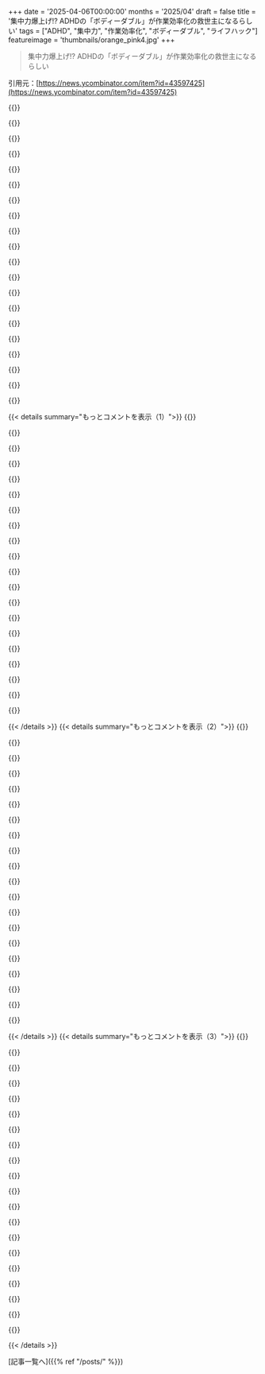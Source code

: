 +++
date = '2025-04-06T00:00:00'
months = '2025/04'
draft = false
title = '集中力爆上げ!? ADHDの「ボディーダブル」が作業効率化の救世主になるらしい'
tags = ["ADHD", "集中力", "作業効率化", "ボディーダブル", "ライフハック"]
featureimage = 'thumbnails/orange_pink4.jpg'
+++

> 集中力爆上げ!? ADHDの「ボディーダブル」が作業効率化の救世主になるらしい

引用元：[https://news.ycombinator.com/item?id=43597425](https://news.ycombinator.com/item?id=43597425)

{{<matomeQuote body="リモートワークってここでダメになるよねー。でも、大企業がRTOをわざと孤立させるようにやってるのがマジで謎。みんなを並べて、ヘッドホンさせて、TeamsとかJiraにつないで一日中隔離とか意味不明。普通の人間みたいに別の階に歩いて行って話すのはムダなのに、通勤に何時間もかけるのはOKとかマジ？最悪じゃん。" userName="Tabular-Iceberg" createdAt="2025-04-06T07:33:34" color="">}}

{{<matomeQuote body="＞みんなを並べて、ヘッドホンさせて、TeamsとかJiraにつないで一日中隔離とか”会社ってマジでそんな感じだよね。従業員の時間はどうでもよくて、会社の時間だけが大事みたいな。何も抵抗しないと、会社は絶対そういう決断するよ。Triangle Shirtwaist Factoryから規制がなくなって、また同じこと繰り返すかもね。" userName="saghm" createdAt="2025-04-06T08:29:33" color="">}}

{{<matomeQuote body="言いたいのは、今すぐソフトウェアエンジニアにそれが起こるってことじゃなくて、会社は従業員の幸福を無視して、利益を最優先にするってこと。通勤時間をムダにするのは、昔に比べたらマシな方だよ。昔と今の違いは、会社が従業員を大切にするようになったんじゃなくて、労働者を守る仕組みができたからだと思う。" userName="saghm" createdAt="2025-04-07T11:59:51" color="#ff5733">}}

{{<matomeQuote body="補足説明ありがとう。<br>例としては、いくら与えても「もっともっと」って要求してくることかな。<br>会社：「リリース、デスマーチの中、時間通りに終わらせてくれてありがとう！みんな最高！」<br>俺ら：「代休ほしい」<br>会社：「え…(気まずい)…フルタイムで合意したよね？週40時間働いて、無駄な仕事してればいいじゃん」<br>マジでこんな感じだった。毎回じゃないけど。その会社は役割についても嘘をついてたから辞めたけどね。<br>過激な発言から始まって、それを信じ込む人が出てきて、会社が自分に義務を負っていると思い込む人が出てくるのが怖い。それってビジネスにも、関わる人みんなにとっても悪いことだよ。" userName="erikerikson" createdAt="2025-04-07T14:15:23" color="#ff5733">}}

{{<matomeQuote body="時給で払われてなくても、時間で評価されてるんだよ。<br>会社全体の時間を節約するために、多くの従業員の時間をムダにするのが会社にとってプラスになるかもしれないけど、人が辞めたり、クビになったりするコストを考慮してないんじゃない？それってめっちゃコストかかるのに、原因が特定しにくいから。" userName="TeMPOraL" createdAt="2025-04-06T16:07:18" color="">}}

{{<matomeQuote body="あの人は比喩表現を使っただけで、一時間ごとに評価されるって意味じゃないよ。<br>普通のサラリーマン（特にIT以外）が、何で評価されるか考えてみて。<br>毎日10時に出社？オフィスにいるのを見られてない？Teams/Slackの返信が遅い？Jira/Githubの統計？これらはサラリーマンの成果を反映してないけど、毎分毎時間、毎日評価されてるんだよ。" userName="tanjtanjtanj" createdAt="2025-04-06T19:58:55" color="#45d325">}}

{{<matomeQuote body="＞Not replying quickly enough in Teams/slack?<br>これってADHDの人にとってはADA違反になるんじゃない？もうどうでもいいけど。" userName="joquarky" createdAt="2025-04-08T18:22:20" color="">}}

{{<matomeQuote body="給料は契約で決まるけど、生産性の評価って時間と関係なくはないよね。会社が時間潰しや悪いやり方で時間を無駄にするのが得だとしても、マネージャーは気づかずにあなたが怠けてるって思うかもよ。" userName="TeMPOraL" createdAt="2025-04-06T22:56:32" color="">}}

{{<matomeQuote body="生産性を下げるようなマネジメントは確かにあったな。一番の問題は、マネジメントのネガティブな感情がもたらす外部不経済だよ。俺らは好きでやってるんだから、ちゃんと仕事をさせてくれよ！" userName="erikerikson" createdAt="2025-04-06T23:00:55" color="">}}

{{<matomeQuote body="うちの会社、コロナが終わったらすぐオフィスに戻りたがったんだよね。オフィスを個室に区切って隔離できるように何百万もつぎ込もうとしたけど、保健所に怒られて結局諦めて、1年待ってからRTOを強制したんだ。<br>でも、ちゃんと行動も伴ってたよ。廊下での立ち話とか、直接話に行くのが推奨されてたし、みんなオフィスにいるのにTeamsで会議するのはタブーみたいになってた。チームビルディングのイベントとかも増えたし。" userName="goda90" createdAt="2025-04-06T13:16:26" color="#785bff">}}

{{<matomeQuote body="オフライン限定の職場、マジで欲しい。技術オタクの賢い人たちが一部屋に集まって、必要な時に話すみたいな。<br>大学院時代はそうだったんだよね。みんな黙々と作業してて、行き詰ったらホワイトボードに行って、時間がある人がいたら自由に議論に参加するっていう。<br>そういう「参加自由」な助け合いは、誰かの作業を中断させて助けを求めるよりも、信頼関係を築きやすくてプレッシャーも少なかった。周りの人が頑張ってるのを見るのもモチベーションになったし。<br>でも、今は全然違うんだよね。どの職場も、あの時の雰囲気は再現できてない。オープンオフィスに大量の「電話」と会議で時間が細切れにされるし。それに、ボスが肩越しに見てたら、地下のオフィスの方がマシだわ。" userName="jvanderbot" createdAt="2025-04-06T13:41:31" color="#38d3d3">}}

{{<matomeQuote body="めっちゃわかる。オフラインの仕事って、生産性高くて楽しいんだよね。まだどこかにあると信じたい。15年前はあったよ。でも、今の業界の状態が当たり前だと思ってる若い世代は、そういう経験をすることなく育ってるんだよね。<br>「オフライン限定」の職場って言い方がいいね。オフラインかオンラインかが、まさに重要な区別だよね。<br>リモートかどうかじゃないんだよ。Slack、Jira、Github、Docs、Sheetsとかのアプリと、知的怠惰を助長する文化が問題なんだ。今の仕事って、価値のあるコミュニケーションを取るよりも、仮想コミュニケーションポイントを稼ぐために、複雑怪奇なデジタルゲームを操作することが多いんだよね。常にオンライン状態だと、監視、不自然なコミュニケーション、縄張り意識、不明確さ、製品の質の低下、非人間化につながる可能性が高い。それはリモートでもオフィスでも起こりうる。問題は、あらゆるコミュニケーションがアプリ化されることなんだ。<br>いつかはデジタルゲームをやめて、自分の頭を使う必要がある。深く考えるコミュニケーションを心がけるべきだ。チケットを整理するだけで、文章を読んだり書いたりしない人が多すぎる。Slackの返信やJiraのチケットで考えるのは、脳が腐ってる証拠だよ。" userName="perrygeo" createdAt="2025-04-06T15:20:55" color="#ff5c5c">}}

{{<matomeQuote body="俺が一番生産的だったのは、2～4人で同じことをやってた時だな。ちょっとした会話は推奨されてたけど、関係ない話は外でしてた。<br>またあんな環境で働きたい。" userName="tass" createdAt="2025-04-06T17:06:36" color="#785bff">}}

{{<matomeQuote body="あれはマジックだよね！そして、いつの間にかなくなってて、あった時にその価値に気づかなかったことに気づくんだ。年を取ったら、同じことを青春時代についても言うんだろうな（まだ若いけど）。" userName="woleium" createdAt="2025-04-06T17:18:14" color="">}}

{{<matomeQuote body="問題は、8人以上の規模になると、うまくいかなくなるってことだよね。部屋にいる人が、外にいる人と連携する必要が出てくるから、それを聞く羽目になって気が散るか、外で会議や電話をするために席を外す必要が出てきて、あの魔法が台無しになる。大企業や中規模企業だと、完全に自律的に動ける小規模チームを作るのがほぼ不可能に近い。<br>AIツールのおかげで、この状況が改善されるかもしれないと、ちょっと期待してる。<br>5～10人くらいの会社でも、もっと幅広いビジネスに対応できるかもしれない。最初から計画しないと、投資家からのプレッシャーとか、現状維持バイアスで、従業員数がすぐに10倍以上になっちゃうんだよね。<br>でも、チーム全員が直接一緒に働ける以上の規模に拡大しようとしない、小規模な会社（またはパートナーシップ、協同組合）で働きたいって気持ちはある。" userName="sanderjd" createdAt="2025-04-07T15:31:49" color="#ff5733">}}

{{<matomeQuote body="何度か経験したことあるよ。大学のCSラボ、AWSでデータベースを作る研究チーム、スタートアップ（初期の頃、5人くらい）。スタートアップが100人規模になったら、あの精神は失われちゃった。それからは、FANGで魂のない日々を送って、今は5年間WFHで、コロナ生活に閉じこもってる感じ。<br>オフライン限定、最大20人くらいの環境で、潰れる心配なく生活できるくらいの給料がもらえるなら戻りたい。" userName="leoqa" createdAt="2025-04-06T14:14:57" color="#785bff">}}

{{<matomeQuote body="自分のスタートアップでオフィスを建てる機会があったとき、いろんな環境を用意したんだ。手前にオープンオフィス、大きな会議室、ソロ集中、会議、一時的なワークグループ用のいくつかの中規模の部屋、奥にカフェ／ミーティングエリア、一番静かな場所に仮眠室（ソファ付き）。すべての会議室には、別のオフィスにある会議室と接続できる大型スクリーンTVがあった。<br>だから、毎日、その日に合った環境を選んで仕事ができたし、気軽に話せる距離にみんながいた。カフェで一緒にランチもできたし。<br>一時的なワークグループオフィスは、すごくいいアイデアだと思ったよ。新しい機能に取り組む数人が、数週間そこに移動して集中して作業して、他の人に迷惑をかけることなく一日中話し合うことができる。" userName="wrs" createdAt="2025-04-06T17:57:02" color="#ff5c5c">}}

{{<matomeQuote body="これって、フツーの頭の良さの人ができる仕事なの？　別に頭良くなくても、みんなで集まって、簡単な問題なら同じように解決できると思うんだけど。" userName="Tabular-Iceberg" createdAt="2025-04-07T11:15:24" color="">}}

{{<matomeQuote body="それってコントロールしてる「感」を保つためで、協力が目的じゃないよね。RTOさせるための言い訳じゃん。<br>1) オフィスで協力<br>2) オフィスで非協力<br>3) リモートで協力<br>4) リモートで非協力<br>ADHDの俺的には4が一番キツかったけど、2も微妙。1と3は同じくらい良いけど、通勤がない分3が良い。<br>3を経験する前はRTOマジで求めてた。<br>協力的な環境って、同じ場所にいるかどうかよりも、文化とか信頼とか共通の目標が大事だと思う。" userName="pydry" createdAt="2025-04-06T08:40:08" color="#ff5c5c">}}

{{<matomeQuote body="3の難点は、実現可能だけど、めっちゃ意識高い状態と強いリーダーシップが必要なこと。" userName="AbstractH24" createdAt="2025-04-06T10:56:29" color="">}}

{{< details summary="もっとコメントを表示（1）">}}
{{<matomeQuote body="リーダーシップは関係ないと思うけどな。チームの他のメンバーと同じくらいには必要かもだけど。全員が「まあまあ」なコミュニケーション能力が必要で、それは学べる（ある程度は）。コミュニケーション能力が低いと、オフィスでもリモートでもプロジェクトは失敗するし、それが組織的なら会社もダメになる。" userName="drzaiusx11" createdAt="2025-04-06T16:10:08" color="#ff5733">}}

{{<matomeQuote body="フルリモートだと、仕事上の必要性があるときだけ、事務的な関係になりがちじゃん？　カスタマーサービスの担当者と話すみたいに。<br>同僚と廊下ですれ違ったり、子供と話してるところを耳にしたり、仕事中に話したりしないし。ましてや、並行して仕事してる人と話すこともない。<br>オフィスにいれば必ずそうなるってわけじゃないけど、デフォルトでそういう交流がないから、自然に起こる可能性は低いよね。" userName="AbstractH24" createdAt="2025-04-06T17:19:33" color="#ff5c5c">}}

{{<matomeQuote body="1と3はどっちもそう。" userName="pydry" createdAt="2025-04-06T11:34:00" color="">}}

{{<matomeQuote body="マジ勘弁。俺はみんなとおしゃべりしにオフィス行ってるんだよね。ちょっと歩いてってデバッグしたり、ラバーダッキングしたりすると、マジで仕事が進むんだよ。" userName="lionkor" createdAt="2025-04-06T07:35:02" color="#785bff">}}

{{<matomeQuote body="マジそれな。ネガティブすぎって理由でクビになって、今はもっとマシなとこで働いてる。<br>CEOは文化改善キャンペーンを始めたけど、中間管理職はマジで何も変えようとしなかった。最近、取締役会にクビにされたって聞いたわ。ざまあ。" userName="Tabular-Iceberg" createdAt="2025-04-06T07:44:37" color="#ff5c5c">}}

{{<matomeQuote body="リモートワークは中間管理職に大打撃を与えたよね。トップの戦略家でもない、個人で貢献してるわけでもない、席に座ってるか監視するしか能がないって気づいたとき、自分たちの価値のなさに気づいたんだよ。" userName="stitched2gethr" createdAt="2025-04-06T15:28:12" color="#45d325">}}

{{<matomeQuote body="人それぞれだよね。たまにオフィスに行くのは、主に社交して仕事と関係ない話をするため。で、戻ってきて実際の仕事をする。誰かと連絡を取りたいときは、都合の良い時間を聞くだけで、相手は都合の良い時に返信してくれる。このシステムは俺と同僚には合ってるけど、ほとんどのタスクで同期的な対面コミュニケーションを好む人も多いのは当然だよね。" userName="hdjjhhvvhga" createdAt="2025-04-06T08:08:34" color="#38d3d3">}}

{{<matomeQuote body="マジで最高の仕事体験は、気の合う仲間とクールなことをオープンオフィスでやるってやつだったなー。ほとんど仕事って感じがしなかったもん。今はフルリモートでただの同僚と仕事してるからマジでつらい。" userName="suzzer99" createdAt="2025-04-06T08:36:21" color="#ff33a1">}}

{{<matomeQuote body="俺もオープンオフィスで楽しい経験したことあるけど、大事なのはオフィスに15～20人くらいしかいなくて、みんな同じプロジェクトのチームだったってこと。<br>Big Techのオフィスに行ったときは（リモート従業員として）、フロア全体に無関係な人がズラーッと並んでた。チームは一緒だったけど、全然違って気が散るし、人に迷惑かけずに会話するのが難しかったな。" userName="roland35" createdAt="2025-04-06T11:56:56" color="">}}

{{<matomeQuote body="オフィス勤務の価値がコストを上回ると考えてる少数派だけど、マネジメントじゃない人に限るかな。同じプロジェクトの人が近くにいて、少なくとも2レベル上のリーダーシップ（マネジメントじゃなくて）がいないとね。グローバルに分散したチームを持つ大企業が、従業員をオフィスに隔離して座らせる意味がわからん。" userName="AbstractH24" createdAt="2025-04-06T13:24:36" color="">}}

{{<matomeQuote body="Teamsのせいで生産性が下がってるオフィスもあると思う。昔は会議を設定するのに物理的な場所を探す必要があったけど、今はTeams会議に一日中入り浸って、全然仕事できてない人もいる。" userName="mr_toad" createdAt="2025-04-06T13:25:09" color="#45d325">}}

{{<matomeQuote body="でも、5分とか10分のTeams通話で問題解決したり、質問に答えたりできるって利点もあるよ。物理的な会議室を予約したら、30分とか60分とか無駄に時間を使ってたかも。俺もそう思う。マネージャーとかとTeamsで話して、すぐに終わる。最高。<br>でも、オフィスにいるとコーヒーとか廊下での会話があって、WFHじゃありえないけど、情報共有に役立つんだよね。" userName="Eddy_Viscosity2" createdAt="2025-04-06T13:46:16" color="#ff5c5c">}}

{{<matomeQuote body="Teamsって1時間ごととか30分ごとの通話しか予約できないから、予定が詰まりすぎたり、休憩するには長すぎるけど集中するには短すぎる隙間ができたりするんだよね。Teamsは無駄を大量に生み出すようにできてる。誰が得するんだ？" userName="Tabular-Iceberg" createdAt="2025-04-07T04:35:13" color="">}}

{{<matomeQuote body="俺は隔離された状態でリモートで仕事する方がずっと効率的。<br>この記事はADD/ADHDの人向けで、一般論じゃないよ。" userName="mrbluecoat" createdAt="2025-04-06T14:33:03" color="">}}

{{<matomeQuote body="マジそれな。パンデミックの前から8年間リモートで仕事してたんだよね。その後、地元のフリーランスの顧客が求めてきたからオフィスに行くようになったんだけど、ほとんどの日をヘッドホンつけたオタクを見て過ごして、ランチまで無視される感じ。会話するために人を引きずり出す必要があった。誰もコラボレーションの予定なんて立ててなかったし。<br>コラボレーションはわかるけど、ほとんどのチームはオフィスにいる方が自閉症みたいだよ？俺だけが他の人に話しかけてたのかな？" userName="dep_b" createdAt="2025-04-06T13:12:22" color="#ff5c5c">}}

{{<matomeQuote body="まだ何も見てないって。AIマネージャーが支配するまで待ってろ。キーストローク、アプリの使用状況、バグ、ベロシティ、アイトラッキング、便のサンプル…全部リアルタイムで記録されてダッシュボードに表示されるんだぜ。" userName="swader999" createdAt="2025-04-06T10:39:40" color="">}}

{{<matomeQuote body="Focusmateってオンラインアプリがマジ使えるんだよね。知らない人と通話つないで、ただひたすら作業するだけ。おしゃべりはほぼナシ。出会い系とかじゃないから安心して。これがマジで効果あってビビる。なんでかわかんないけど、相手には画面見えないからYouTube見放題なのに、全然見ないんだよね。いつも使うわけじゃないけど、めんどくさいこと終わらせたいときに使うとマジ助かる。運動にも使ってるし、Focusmateでずっとサボってた変なことしてる人もいるらしい。超おすすめ。最初は怪しいと思ったけど、マジで使える。" userName="lemming" createdAt="2025-04-06T01:34:19" color="#ff5c5c">}}

{{<matomeQuote body="Focusmateにマジ同意。セッションの目標を言うと、相手との間に暗黙の契約が生まれる気がするんだよね。サボると自分がっかりするだけじゃなくて、相手にも悪い気がするし。Focusmateのパートナーとやればやるほど、集中しやすくなる気がする。でも、人に進捗を報告しなきゃいけないプレッシャーを感じることもあるから、良いことばかりじゃないかも。それは俺の問題かもだけど。Focusmateは、何回か同じ人と組むとマジで捗るようになる。" userName="sixpackpg" createdAt="2025-04-06T03:37:45" color="#ff5733">}}

{{<matomeQuote body="https://www.flow.club/　ってサイト使ってるんだけど、マジおすすめ。1対1じゃなくて、少人数のグループでやるんだよね。事前に予約できるし、飛び入り参加もOK。" userName="mcharawi" createdAt="2025-04-06T16:22:03" color="">}}

{{<matomeQuote body="マジでこれ書いたの俺かと思った。俺もADHDなんだけど、FocusMateを去年500回以上やったんだよね。マジで効果あって、今まで何やっても続かなかったのに、これだけは続いてる。なんで効くのかマジでわかんないけど、なんか脳をハックされたみたいな感じ。" userName="senordevnyc" createdAt="2025-04-06T01:43:18" color="#ff5733">}}


{{< /details >}}
{{< details summary="もっとコメントを表示（2）">}}
{{<matomeQuote body="最近、HNでボディダブルについての議論があったんだけど、ある説によると、近代以前はみんなで一緒に作業するのが普通だったから、人間の脳はそうなってるらしい。特にADHDの人は、狩りとか戦争とかに参加してたから、なおさらそうなのかも。" userName="Aerbil313" createdAt="2025-04-06T08:37:02" color="#45d325">}}

{{<matomeQuote body="Focusmateで文章書いたり、ずっと避けてた雑用を片付けたりしてる。毎日使うわけじゃないけど、どうにもこうにも手が付けられない時に使うと、マジで助かる。" userName="ErigmolCt" createdAt="2025-04-06T06:52:36" color="#785bff">}}

{{<matomeQuote body="Focusmateで画面共有できるよ。俺もFocusmateとFocus101でボディダブル始めたんだけど、HNで知ったんだよね。マジで効果ある（俺もADHD）。無料プランで使いたいから、両方のサービスを交互に使ってるｗ" userName="Aerbil313" createdAt="2025-04-06T08:33:21" color="#38d3d3">}}

{{<matomeQuote body="Focusmateをたまに使ってる。もっと使わないとなー。完璧に集中できるわけじゃないけど、少なくとも机には座ってられる。" userName="AbstractH24" createdAt="2025-04-06T11:01:31" color="">}}

{{<matomeQuote body="Discordのグループにも無料であるよ。" userName="ravetcofx" createdAt="2025-04-06T02:47:29" color="">}}

{{<matomeQuote body="https://discord.com/invite/study<br>これは完全無料のDiscordサーバーで、ポモドーロチャンネルとか、画面共有とか、カメラ共有とかあるよ。進捗も記録してくれる。役に立つと思うから、ぜひ使ってみて。" userName="day_visit" createdAt="2025-04-06T17:30:56" color="">}}

{{<matomeQuote body="TwitchのCoWorking配信もいいかもね。<br>https://www.twitch.tv/directory/all/tags/CoWorking" userName="pxoe" createdAt="2025-04-06T09:53:54" color="">}}

{{<matomeQuote body="ADHDかもしれないけど診断は受けてないんだ。でも昔からbody doublingは役に立つと思ってた。当時は名前を知らなかったけどね。あと、ホワイトノイズも集中に役立つ。会社が引っ越して騒がしくなって集中できなかったんだけど、ホワイトノイズを試したら効果があったんだ。オススメはhttps://noises.online/　滝の近くにいるみたいで落ち着くよ。" userName="onemoresoop" createdAt="2025-04-06T05:10:50" color="#ff5733">}}

{{<matomeQuote body="双極性障害II型の他に診断はないけど、ADHD気味でアスペルガーの気もあると思ってる（過去50年の自分の行動から）。スムースブラウンノイズは効果てきめんだった。あと、ぴったりしたバラクラバも意外と良かった。ニコチンも効いたけど、NAFLDに悪いからやめた。Modafinilも効果あったけど、体が疲れちゃって続かなかった。" userName="01100011" createdAt="2025-04-06T06:01:55" color="#ff5733">}}

{{<matomeQuote body="＞双極性障害II型の他に診断はないけど<br>その一文の『他に』って言葉に色々詰まってるよね（同じ診断の者として）。" userName="AbstractH24" createdAt="2025-04-06T10:59:48" color="">}}

{{<matomeQuote body="双極性障害は、もっと大きな脳の問題の一つの症状である場合もあると思う。色々な精神疾患の症状が出るけど、原因が普通とは違うってこと。例えば、実行機能の重度の障害がある。ADHDの診断を受けてるけど、他のADHDの人と違う気がするし、ADHDの治療も効かない。自閉症の症状もあるけど、自閉症の人と同じような感覚はないんだ。" userName="kayodelycaon" createdAt="2025-04-06T14:45:18" color="#ff5c5c">}}

{{<matomeQuote body="過去15年で実行機能に問題が出てきた。双極性障害II型の薬を飲み始めてから症状が出始めたんだ。原因は抗精神病薬(AP)だと思って調べたら、APと灰白質の減少に関連がある論文を見つけた。だからAPをやめたんだけど、まだ元に戻らないんだ。ToDoリストがないと何もできないし、考えを紙に書き出さないといけない。昔は頭の中で大きなモデルを組んでコーディングできたのに、今は生産性が70％も落ちちゃった。" userName="afpx" createdAt="2025-04-07T15:38:43" color="#785bff">}}

{{<matomeQuote body="ノイズをネットワーク経由でストリーミングする代わりに、SoxかChuckでローカルで生成してる。Chuckのスクリプトは失くしちゃったけど、Soxのはこんな感じ：<br>sox --no-show-progress -c 2 --null synth 3600 brownnoise band -n 1500 499 tremolo 0.05 43 reverb 19 bass -11  treble -1 vol 14dB  fade q .01 repeat 9999" userName="spit2wind" createdAt="2025-04-06T08:45:20" color="">}}

{{<matomeQuote body="Chuckでのブラウンノイズ生成。<br>好みの周波数(freq)にフィルターのカットオフを調整して。<br>  CNoise noise => LPF lpf => dac;<br>  noise.mode(”flip”);<br>  lpf.freq(120);<br><br><br>  while(true) {<br>   1::second => now;<br>  }" userName="stutonk" createdAt="2025-04-06T17:26:12" color="">}}

{{<matomeQuote body="小さい会社じゃない限り、同じ悩みを持つ人はいるはずだよ。マネジメントが対処すべき問題かもね。エネルギーを消耗して健康を害するようなら尚更だよ。<br>ADHD対策として、Jungle[A]みたいな音楽を聴いてるんだ。Mountain[B]とか、Phillip GlassやTerry Riley[C]みたいな現代音楽も良いね。変に聞こえるかもしれないけど、体が自然に動き出して、邪魔な考えが吹き飛ぶんだ。" userName="TomK32" createdAt="2025-04-06T15:13:26" color="">}}

{{<matomeQuote body="AuDHDの自分にとって、ノイズキャンセリングとホワイトノイズはマジ重要。でも、同じ空間の同僚に邪魔されると、マジで苦痛なんだよね。強制RTOで悪化したし。Slackみたいな非同期コミュニケーションは得意だけど、それすら気が散る時がある。<br>最近、“オフィスアワー”を設けたから、効果に期待してる。ダメならwfhの例外申請するしかないけど、却下されやすいんだよね（fang勤務）。薬も飲んでるし、RTO世界で他に何ができるか…。<br>見た目が普通なのもキツい。神経質なフリを強いられるからマジ疲れる。AuDHDは矛盾だらけ。body doubleは有効だけど、頻繁に話しかけられると集中できない。新しい刺激は欲しいけど、構造も必要。マジ理解されにくいし、生きづらいわ。" userName="drzaiusx11" createdAt="2025-04-06T15:54:19" color="#ff5c5c">}}

{{<matomeQuote body="もし上のコメントに共感したら、無理しないでほしい。我慢してると、燃え尽き症候群や健康問題につながるよ。マジで。数ヶ月、あるいは数年単位で回復に時間がかかることもあるから。" userName="drzaiusx11" createdAt="2025-04-06T16:24:26" color="#ff5733">}}

{{<matomeQuote body="ちゃんと診断されてるよ。これは自閉症+ADHDコミュニティでよく使われる略語なんだ。説明不足だったかもだけど、併発しやすいんだよね。" userName="drzaiusx11" createdAt="2025-04-06T18:38:02" color="">}}

{{<matomeQuote body="ADHDじゃないと思うけど、自分も先延ばし癖があるんだよね。ホワイトノイズはマジ助かる。“A Soft Murmer”ってAndroidアプリがオススメだよ。雨音とか雷の音とか。" userName="dcminter" createdAt="2025-04-06T09:25:27" color="#38d3d3">}}

{{<matomeQuote body="騒音でエネルギーを消耗するの、めっちゃ共感。<br>自分もホワイトノイズ使ってる。でも、集中したい時だけ使うようにしてるんだ。条件反射みたいになって、効果が上がる気がするから。前はずっと流しっぱなしにしてたんだけど、効果が薄れてきたんだよね。" userName="sixpackpg" createdAt="2025-04-06T05:49:09" color="#ff5733">}}


{{< /details >}}
{{< details summary="もっとコメントを表示（3）">}}
{{<matomeQuote body="マジでわかる…。騒がしい職場だとエネルギーと集中力がマジで削られるんだよね。ホワイトノイズは過小評価されすぎてる。脳が落ち着いて集中できる“バブル”を作ってくれるんだから。" userName="ErigmolCt" createdAt="2025-04-06T06:48:56" color="#ff33a1">}}

{{<matomeQuote body="自分の作ったbackground noiseのwebappを紹介させて！他のツールにはない機能があるんだ。<br>タスクを切り替える時（考える⇔読む⇔書く）に、集中力に応じて音をオンオフしてたんだ。でも、タスクに集中しすぎて、音が合わなくなることがあって、別の音を探すのが面倒だった。<br>だから、音楽とポッドキャストとノイズを混ぜて、オンオフできるwebappを作ったんだ。<br>https://stimulantnoi.se/　だよ。<br>https://incentiveassemblage.substack.com/p/why-is-nobody-ser...　には、心理学的な根拠とか、オープンソースのデスクトップアプリへのリンクがあるよ。音を組み合わせて、メディアキーで切り替えられるんだ。" userName="Teleoflexuous" createdAt="2025-04-06T11:43:25" color="#38d3d3">}}

{{<matomeQuote body="いいね！industrial setを試してみたけど、良い感じだったよ。groupingのコンセプトも良いね。intensity調整も面白い。色んなambientサイトを試したけど、これは新しいコンセプトだね。頑張って！" userName="jimmydddd" createdAt="2025-04-06T12:47:30" color="#785bff">}}

{{<matomeQuote body="なんかmacOSのSafariだと音が出ないみたい。ブラウザのコンテンツブロッカーは全部オフにしたんだけどなー。オーディオ再生中のアイコンは表示されるんだけど、音が聞こえないんだよね。" userName="noahjk" createdAt="2025-04-06T14:40:25" color="">}}

{{<matomeQuote body="おっと、Safariで何が起きてるか調べてみるよ。報告ありがとう！もしコンソールにエラーが出てたら教えてくれると助かるな。オーディオ再生アイコンが出てるってことは、ブラウザ自体からの出力のはずなんだけど、不思議だね。" userName="Teleoflexuous" createdAt="2025-04-06T15:41:41" color="#ff33a1">}}

{{<matomeQuote body="面白いね。Human playlist、特にHigh設定のパーカッシブな音が最初は耳についたけど、結構気に入ったよ。作業に集中できそう。テクノとかドローン、アンビエントミュージックが好きな理由を思い出した。BPM Forestも意外と良かった。キックの種類を増やしたり、森や雨のループを長くするともっと良くなるかも。" userName="deinonychus" createdAt="2025-04-06T15:44:06" color="#45d325">}}

{{<matomeQuote body="試してくれてありがとう！サウンドのライブラリはもっと充実させたいね。理想としては、プリセットを共有・保存できるようにしたいんだけど、PoCの範囲外だったんだ。デスクトップ版にはその機能があるんだけど、ユーザーが正体不明の.exeをダウンロードして、mp3とjsonファイルを共有する必要があるから、まるで90年代みたいなんだよね。" userName="Teleoflexuous" createdAt="2025-04-06T16:11:19" color="">}}

{{<matomeQuote body="Endelっていうアプリ/サービスがあって、集中に役立つ音楽を作ってくれるんだ。家族は不気味で死んでるみたいだって言うけど、僕はエンタメとして聴いてるわけじゃないから気にしない。ホワイトノイズみたいなものだね。<br>ホワイト/ブラウン/ピンクノイズも好きだよ。たまにノイズにテクスチャとか特徴が欲しくなるとEndelを使うけど、普段はノイズだけでも十分。" userName="steve_adams_86" createdAt="2025-04-06T05:39:30" color="#ff5c5c">}}

{{<matomeQuote body="1．ヘッドホンで耳が痛いって言ってるなら、音量のせいじゃないといいんだけど。<br>2．このスレッドの多くの人が、オープンオフィスでヘッドホンが必要だからって、いろんな障害を自己診断してるね。オープンオフィスは泣き叫ぶ赤ちゃんがいる救急室みたいで、集中を妨げるようにできてる。これは“普通”の人にも当てはまることだよ。<br>オープンオフィスは、生産性の低下よりもスペースの節約になるって雇用主が思ってるだけ。普通の人が個室オフィスと同じくらい効率的に働けるわけないじゃん。" userName="jbaber" createdAt="2025-04-06T15:43:11" color="">}}

{{<matomeQuote body="ホワイトノイズとか、雨音みたいなサウンドスケープは、完全に静かな状態よりも集中できるんだよね。<br>たぶん、予測可能な音が他の音を遮断することで、脳のノイズや邪魔が入るのを待ってる部分を“シャットダウン”できるんだと思う。" userName="felipeerias" createdAt="2025-04-06T05:30:53" color="#38d3d3">}}

{{<matomeQuote body="実は、めっちゃ混んでる学生バー/カフェで6ヶ月かけて卒業論文を書いたんだよね。そんな診断は疑いもしなかったけど、診断よりも何が自分に合うかを見つけることが大事なんだと思う。昔の同僚は、仕事中にいつもTVシリーズを見てたし。脳って時々変だよね。45歳を過ぎると、自分に合う新しいものを見つけなきゃいけないみたいだ。" userName="riedel" createdAt="2025-04-06T18:47:15" color="#785bff">}}

{{<matomeQuote body="＞数時間ホワイトノイズを聞いてると耳が痛くなる<br>それって、永久的な聴覚障害につながる可能性があるんじゃない？" userName="CuriousSkeptic" createdAt="2025-04-06T09:46:47" color="">}}

{{<matomeQuote body="これ、前にHNに投稿されててブックマークしてたやつだ。NYTの記事：Brown Noiseで脳をオフにできる？<br>https://news.ycombinator.com/item?id=32998960" userName="snozolli" createdAt="2025-04-06T14:07:11" color="">}}

{{<matomeQuote body="集中して作業するなら通知はオフにするべきだよね。デキるマネージャーならそれ分かってるし、むしろ推奨してくれるはず。それが最高のパフォーマンスにつながるからね。<br>エスカレーションのルートを決めとくのが一番簡単かな。「指定時間内に返信がなかったら電話、それでもダメなら上司に電話」みたいな。<br>あとは、上司を「最優先」に設定しとくとか。週一でチームと打ち合わせするのもいいね。意外と、みんな今すぐ返信が欲しいわけじゃなくて、Slackで催促するしかないと思ってるだけだったりするから。朝に数時間、相談会みたいな時間を作ると、問い合わせが50～80％減ったりするよ。" userName="halfcat" createdAt="2025-04-06T19:07:54" color="#45d325">}}

{{<matomeQuote body="SlackとOutlookの通知はオフにしてるよ。Dockにバッジが出るのと、スマートウォッチがちょっと振動するくらい。ほとんどのメールとかSlackのメッセージって、すぐに対応しなきゃいけないものじゃないしね。" userName="wpm" createdAt="2025-04-06T16:10:40" color="">}}

{{<matomeQuote body="非同期コミュニケーションを徹底してる。非同期ってのは「たまに」って意味じゃなくて、ペースを自分で決めるってこと。だから通知は完全にオフ。自分でタイミングを決めてアプリを開いてる。集中したい時はすごい集中できるし。" userName="kubanczyk" createdAt="2025-04-07T20:27:28" color="#38d3d3">}}

{{<matomeQuote body="スレ主じゃないけど、集中したい時は通知オフにするのが良いよね。大抵のことは後回しにできるし。" userName="lionkor" createdAt="2025-04-06T08:49:04" color="">}}

{{<matomeQuote body="集中するためにhttps://coffitivity.comを聞くのが好き。" userName="antfarm" createdAt="2025-04-06T12:39:23" color="">}}

{{<matomeQuote body="MyNoise.Netもおすすめだよ。" userName="nexus6" createdAt="2025-04-06T11:50:49" color="">}}

{{<matomeQuote body="合う人もいるんだろうね。個人的には、どんな形であれ他人との交流が大嫌いなんだ。それをエンジニアリングと組み合わせると、すぐに限界が来ちゃう。一人だと2時間作業して10分休憩、それを10時間以上続けられるんだけど、2時間の共同コーディングの電話会議があると、その日はもうダメ。ストレスから回復するのに一日かかる。" userName="rpgwaiter" createdAt="2025-04-06T03:25:14" color="">}}


{{< /details >}}


[記事一覧へ]({{% ref "/posts/" %}})
